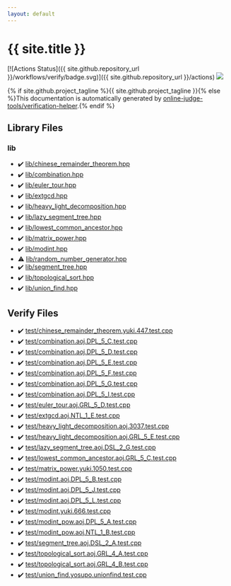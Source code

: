 ```yaml
---
layout: default
---
```


<!-- mathjax config similar to math.stackexchange -->
<script type="text/javascript" async
  src="https://cdnjs.cloudflare.com/ajax/libs/mathjax/2.7.5/MathJax.js?config=TeX-MML-AM_CHTML">
</script>
<script type="text/x-mathjax-config">
  MathJax.Hub.Config({
    TeX: { equationNumbers: { autoNumber: "AMS" }},
    tex2jax: {
      inlineMath: [ ['$','$'] ],
      processEscapes: true
    },
    "HTML-CSS": { matchFontHeight: false },
    displayAlign: "left",
    displayIndent: "2em"
  });
</script>

<script type="text/javascript" src="https://cdnjs.cloudflare.com/ajax/libs/jquery/3.4.1/jquery.min.js"></script>
<script src="https://cdn.jsdelivr.net/npm/jquery-balloon-js@1.1.2/jquery.balloon.min.js" integrity="sha256-ZEYs9VrgAeNuPvs15E39OsyOJaIkXEEt10fzxJ20+2I=" crossorigin="anonymous"></script>
<script type="text/javascript" src="assets/js/copy-button.js"></script>
<link rel="stylesheet" href="assets/css/copy-button.css" />


# {{ site.title }}

[![Actions Status]({{ site.github.repository_url }}/workflows/verify/badge.svg)]({{ site.github.repository_url }}/actions)
<a href="{{ site.github.repository_url }}"><img src="https://img.shields.io/github/last-commit/{{ site.github.owner_name }}/{{ site.github.repository_name }}" /></a>

{% if site.github.project_tagline %}{{ site.github.project_tagline }}{% else %}This documentation is automatically generated by <a href="https://github.com/online-judge-tools/verification-helper">online-judge-tools/verification-helper</a>.{% endif %}

## Library Files

<div id="e8acc63b1e238f3255c900eed37254b8"></div>

### lib

* :heavy_check_mark: <a href="library/lib/chinese_remainder_theorem.hpp.html">lib/chinese_remainder_theorem.hpp</a>
* :heavy_check_mark: <a href="library/lib/combination.hpp.html">lib/combination.hpp</a>
* :heavy_check_mark: <a href="library/lib/euler_tour.hpp.html">lib/euler_tour.hpp</a>
* :heavy_check_mark: <a href="library/lib/extgcd.hpp.html">lib/extgcd.hpp</a>
* :heavy_check_mark: <a href="library/lib/heavy_light_decomposition.hpp.html">lib/heavy_light_decomposition.hpp</a>
* :heavy_check_mark: <a href="library/lib/lazy_segment_tree.hpp.html">lib/lazy_segment_tree.hpp</a>
* :heavy_check_mark: <a href="library/lib/lowest_common_ancestor.hpp.html">lib/lowest_common_ancestor.hpp</a>
* :heavy_check_mark: <a href="library/lib/matrix_power.hpp.html">lib/matrix_power.hpp</a>
* :heavy_check_mark: <a href="library/lib/modint.hpp.html">lib/modint.hpp</a>
* :warning: <a href="library/lib/random_number_generator.hpp.html">lib/random_number_generator.hpp</a>
* :heavy_check_mark: <a href="library/lib/segment_tree.hpp.html">lib/segment_tree.hpp</a>
* :heavy_check_mark: <a href="library/lib/topological_sort.hpp.html">lib/topological_sort.hpp</a>
* :heavy_check_mark: <a href="library/lib/union_find.hpp.html">lib/union_find.hpp</a>


## Verify Files

* :heavy_check_mark: <a href="verify/test/chinese_remainder_theorem.yuki.447.test.cpp.html">test/chinese_remainder_theorem.yuki.447.test.cpp</a>
* :heavy_check_mark: <a href="verify/test/combination.aoj.DPL_5_C.test.cpp.html">test/combination.aoj.DPL_5_C.test.cpp</a>
* :heavy_check_mark: <a href="verify/test/combination.aoj.DPL_5_D.test.cpp.html">test/combination.aoj.DPL_5_D.test.cpp</a>
* :heavy_check_mark: <a href="verify/test/combination.aoj.DPL_5_E.test.cpp.html">test/combination.aoj.DPL_5_E.test.cpp</a>
* :heavy_check_mark: <a href="verify/test/combination.aoj.DPL_5_F.test.cpp.html">test/combination.aoj.DPL_5_F.test.cpp</a>
* :heavy_check_mark: <a href="verify/test/combination.aoj.DPL_5_G.test.cpp.html">test/combination.aoj.DPL_5_G.test.cpp</a>
* :heavy_check_mark: <a href="verify/test/combination.aoj.DPL_5_I.test.cpp.html">test/combination.aoj.DPL_5_I.test.cpp</a>
* :heavy_check_mark: <a href="verify/test/euler_tour.aoj.GRL_5_D.test.cpp.html">test/euler_tour.aoj.GRL_5_D.test.cpp</a>
* :heavy_check_mark: <a href="verify/test/extgcd.aoj.NTL_1_E.test.cpp.html">test/extgcd.aoj.NTL_1_E.test.cpp</a>
* :heavy_check_mark: <a href="verify/test/heavy_light_decomposition.aoj.3037.test.cpp.html">test/heavy_light_decomposition.aoj.3037.test.cpp</a>
* :heavy_check_mark: <a href="verify/test/heavy_light_decomposition.aoj.GRL_5_E.test.cpp.html">test/heavy_light_decomposition.aoj.GRL_5_E.test.cpp</a>
* :heavy_check_mark: <a href="verify/test/lazy_segment_tree.aoj.DSL_2_G.test.cpp.html">test/lazy_segment_tree.aoj.DSL_2_G.test.cpp</a>
* :heavy_check_mark: <a href="verify/test/lowest_common_ancestor.aoj.GRL_5_C.test.cpp.html">test/lowest_common_ancestor.aoj.GRL_5_C.test.cpp</a>
* :heavy_check_mark: <a href="verify/test/matrix_power.yuki.1050.test.cpp.html">test/matrix_power.yuki.1050.test.cpp</a>
* :heavy_check_mark: <a href="verify/test/modint.aoj.DPL_5_B.test.cpp.html">test/modint.aoj.DPL_5_B.test.cpp</a>
* :heavy_check_mark: <a href="verify/test/modint.aoj.DPL_5_J.test.cpp.html">test/modint.aoj.DPL_5_J.test.cpp</a>
* :heavy_check_mark: <a href="verify/test/modint.aoj.DPL_5_L.test.cpp.html">test/modint.aoj.DPL_5_L.test.cpp</a>
* :heavy_check_mark: <a href="verify/test/modint.yuki.666.test.cpp.html">test/modint.yuki.666.test.cpp</a>
* :heavy_check_mark: <a href="verify/test/modint_pow.aoj.DPL_5_A.test.cpp.html">test/modint_pow.aoj.DPL_5_A.test.cpp</a>
* :heavy_check_mark: <a href="verify/test/modint_pow.aoj.NTL_1_B.test.cpp.html">test/modint_pow.aoj.NTL_1_B.test.cpp</a>
* :heavy_check_mark: <a href="verify/test/segment_tree.aoj.DSL_2_A.test.cpp.html">test/segment_tree.aoj.DSL_2_A.test.cpp</a>
* :heavy_check_mark: <a href="verify/test/topological_sort.aoj.GRL_4_A.test.cpp.html">test/topological_sort.aoj.GRL_4_A.test.cpp</a>
* :heavy_check_mark: <a href="verify/test/topological_sort.aoj.GRL_4_B.test.cpp.html">test/topological_sort.aoj.GRL_4_B.test.cpp</a>
* :heavy_check_mark: <a href="verify/test/union_find.yosupo.unionfind.test.cpp.html">test/union_find.yosupo.unionfind.test.cpp</a>


